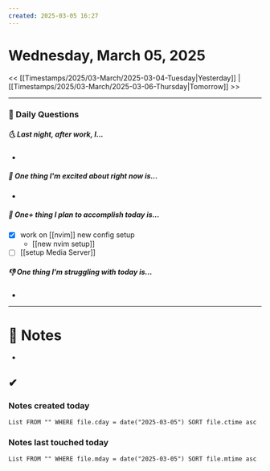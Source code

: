 ```yaml
---
created: 2025-03-05 16:27
---
```

# Wednesday, March 05, 2025

<< [[Timestamps/2025/03-March/2025-03-04-Tuesday|Yesterday]] | [[Timestamps/2025/03-March/2025-03-06-Thursday|Tomorrow]] >>

---
### 📅 Daily Questions
##### 🌜 Last night, after work, I...
- 

##### 🙌 One thing I'm excited about right now is...
- 

##### 🚀 One+ thing I plan to accomplish today is...
- [x] work on [[nvim]] new config setup
	- [[new nvim setup]]
- [ ] [[setup Media Server]]

##### 👎 One thing I'm struggling with today is...
- 

---
# 📝 Notes
- 

✔
---
### Notes created today
```dataview
List FROM "" WHERE file.cday = date("2025-03-05") SORT file.ctime asc
```

### Notes last touched today
```dataview
List FROM "" WHERE file.mday = date("2025-03-05") SORT file.mtime asc
```